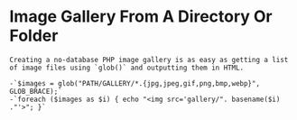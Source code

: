 # Image Gallery From A Directory Or Folder #
```
Creating a no-database PHP image gallery is as easy as getting a list of image files using `glob()` and outputting them in HTML.

-`$images = glob("PATH/GALLERY/*.{jpg,jpeg,gif,png,bmp,webp}", GLOB_BRACE);`
-`foreach ($images as $i) { echo "<img src='gallery/". basename($i) ."'>"; }`
```
